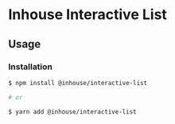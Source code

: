 # Inhouse Interactive List

## Usage

### Installation

```bash
$ npm install @inhouse/interactive-list

# or

$ yarn add @inhouse/interactive-list
```
